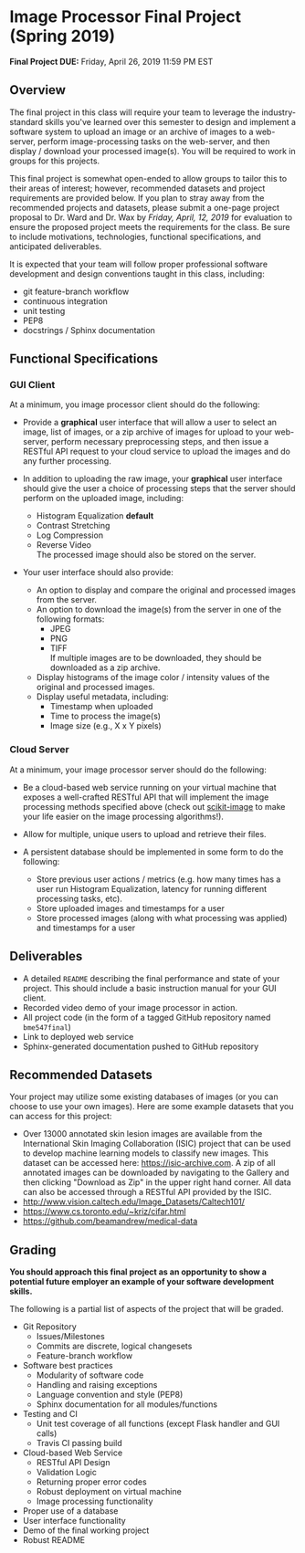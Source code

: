 # Image Processor Final Project (Spring 2019)

**Final Project DUE:** Friday, April 26, 2019 11:59 PM EST 

## Overview
The final project in this class will require your team to leverage the
industry-standard skills you've learned over this semester to design and
implement a software system to upload an image or an archive of images to a
web-server, perform image-processing tasks on the web-server, and then display
/ download your processed image(s).  You will be required to work in 
groups for this projects.

This final project is somewhat open-ended to allow groups to tailor this to
their areas of interest; however, recommended datasets and project requirements
are provided below.  If you plan to stray away from the recommended projects
and datasets, please submit a one-page project proposal to Dr. Ward and Dr.
Wax by *Friday, April, 12, 2019* for evaluation to ensure the proposed
project meets the requirements for the class. Be sure to include motivations,
technologies, functional specifications, and anticipated deliverables.

It is expected that your team will follow proper professional software
development and design conventions taught in this class, including:
* git feature-branch workflow
* continuous integration
* unit testing
* PEP8
* docstrings / Sphinx documentation

## Functional Specifications
### GUI Client
At a minimum, you image processor client should do the following:
* Provide a __graphical__ user interface that will allow a user to select an image, list of
  images, or a zip archive of images for upload to your web-server,
  perform necessary preprocessing steps, and then issue a RESTful API request
  to your cloud service to upload the images and do any further processing.
  
* In addition to uploading the raw image, your __graphical__ user interface 
should give the user a choice of processing steps that the server should
perform on the uploaded image, including:
  + Histogram Equalization __default__
  + Contrast Stretching
  + Log Compression
  + Reverse Video  
  The processed image should also be stored on the server.

* Your user interface should also provide:
  + An option to display and compare the original and processed images from 
  the server.
  + An option to download the image(s) from the server in one of the following 
  formats:
    - JPEG
    - PNG
    - TIFF  
  If multiple images are to be downloaded, they should be downloaded as a zip archive.
  + Display histograms of the image color / intensity values of the original and processed images.
  + Display useful metadata, including:
    - Timestamp when uploaded
    - Time to process the image(s)
    - Image size (e.g., X x Y pixels)
  
### Cloud Server
At a minimum, your image processor server should do the following:
* Be a cloud-based web service running on your virtual machine that exposes 
a well-crafted RESTful API that will
  implement the image processing methods specified above (check out
  [scikit-image](http://scikit-image.org/) to make your life easier on the image processing algorithms!).
  

* Allow for multiple, unique users to upload and retrieve their files.

* A persistent database should be implemented in some form to do the following:  
  + Store previous user actions / metrics (e.g. how many times has a user run Histogram Equalization, 
  latency for running different processing tasks, etc). 
  + Store uploaded images and timestamps for a user
  + Store processed images (along with what processing was applied) and timestamps for a user
  

## Deliverables
* A detailed `README` describing the final performance and state of your
  project.  This should include a basic instruction manual for your GUI client.
* Recorded video demo of your image processor in action.
* All project code (in the form of a tagged GitHub repository named
  `bme547final`)
* Link to deployed web service 
* Sphinx-generated documentation pushed to GitHub repository

## Recommended Datasets
Your project may utilize some existing databases of images (or you can choose to
use your own images).  Here are some example datasets that you can access for
this project:

* Over 13000 annotated skin lesion images are available from the International
  Skin Imaging Collaboration (ISIC) project that can be used to develop machine
  learning models to classify new images. This dataset can be accessed here:
  https://isic-archive.com. A zip of all annotated images can be downloaded by
  navigating to the Gallery and then clicking "Download as Zip" in the upper
  right hand corner. All data can also be accessed through a RESTful API
  provided by the ISIC.
* http://www.vision.caltech.edu/Image_Datasets/Caltech101/
* <https://www.cs.toronto.edu/~kriz/cifar.html>
* https://github.com/beamandrew/medical-data

## Grading
**You should approach this final project as an opportunity to show a potential
future employer an example of your software development skills.**

The following is a partial list of aspects of the project that will be graded.

* Git Repository
  + Issues/Milestones
  + Commits are discrete, logical changesets
  + Feature-branch workflow
* Software best practices
  + Modularity of software code
  + Handling and raising exceptions
  + Language convention and style (PEP8)
  + Sphinx documentation for all modules/functions
* Testing and CI
  + Unit test coverage of all functions (except Flask handler and GUI calls)
  + Travis CI passing build
* Cloud-based Web Service
  + RESTful API Design 
  + Validation Logic 
  + Returning proper error codes
  + Robust deployment on virtual machine 
  + Image processing functionality
* Proper use of a database 
* User interface functionality
* Demo of the final working project
* Robust README